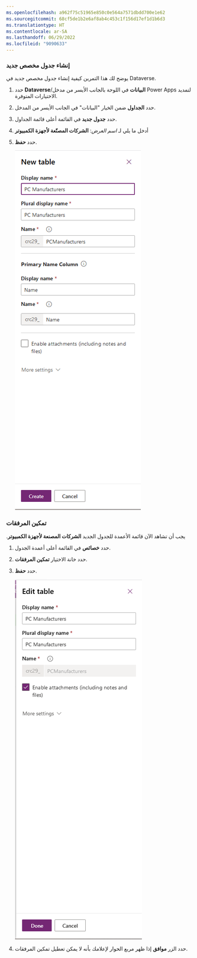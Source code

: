 ```yaml
---
ms.openlocfilehash: a962f75c51965e850c0e564a7571dbdd700e1e62
ms.sourcegitcommit: 68cf5de1b2e6af8ab4c453c1f156d17ef1d1b6d3
ms.translationtype: HT
ms.contentlocale: ar-SA
ms.lasthandoff: 06/29/2022
ms.locfileid: "9090633"
---
```

### <a name="create-a-new-custom-table"></a>إنشاء جدول مخصص جديد

يوضح لك هذا التمرين كيفية إنشاء جدول مخصص جديد في Dataverse.

1.  حدد **Dataverse**/**البيانات** في اللوحة بالجانب الأيسر من مدخل Power Apps لتمديد الاختيارات المتوفرة.

1.  حدد **الجداول** ضمن الخيار "البيانات" في الجانب الأيسر من المدخل.

1.  حدد **جدول جديد** في القائمة أعلى قائمة الجداول.

1.  أدخل ما يلي لـ *اسم العرض*: **الشركات المصنّعة لأجهزة الكمبيوتر**

1.  حدد **حفظ**.

    ![لقطة شاشة لقيم جدول جديدة مع الزر "إنشاء".](../media/exercise-1.png)

### <a name="enable-attachments"></a>تمكين المرفقات

يجب أن تشاهد الآن قائمة الأعمدة للجدول الجديد **الشركات المصنعة لأجهزة الكمبيوتر‬‏‫‬‏‫**.

1.  حدد **خصائص** في القائمة أعلى أعمدة الجدول.

1.  حدد خانة الاختيار **تمكين المرفقات**.

1.  حدد **حفظ**.

    ![لقطة شاشة لتحرير سمات الجدول باستخدام زر "تم".](../media/exercise-2.png)

1.  حدد الزر **موافق** إذا ظهر مربع الحوار لإعلامك بأنه لا يمكن تعطيل تمكين المرفقات.

